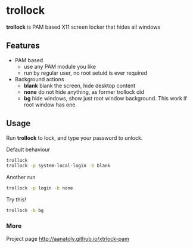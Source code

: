 # trollock

**trollock** is PAM based X11 screen locker that hides all windows

## Features

 - PAM based
   - use any PAM module you like
   - run by regular user, no root setuid is ever required
 - Background actions
   - **blank** blank the screen, hide desktop content
   - **none** do not hide anything, as former trollock did
   - **bg** hide windows, show just root window background. This work if root
     window has one.

## Usage
Run **trollock** to lock, and type your password to unlock.

Default behaviour
```bash
trollock
trollock -p system-local-login -b blank
```

Another run
```bash
trollock -p login -b none
```

Try this!
```bash
trollock -b bg
```

### More
Project page http://aanatoly.github.io/xtrlock-pam

